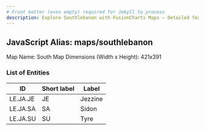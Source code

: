 ```yaml
---
# Front matter (even empty) required for Jekyll to process
description: Explore Southlebanon with FusionCharts Maps – Detailed features for seamless integration. Try now & enhance your data visualization today! 
---
```


## JavaScript Alias: maps/southlebanon

Map Name: South Map
Dimensions (Width x Height): 421x391





### List of Entities

ID | Short label | Label
---|---|---|
LE.JA.JE|JE|Jezzine
LE.JA.SA|SA|Sidon
LE.JA.SU|SU|Tyre